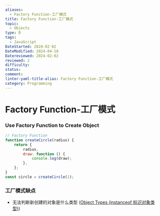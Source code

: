 ```yaml
---
aliases:
  - Factory Function-工厂模式
title: Factory Function-工厂模式
topic:
  - Objects
type: D
tags:
  - JavaScript
DateStarted: 2024-02-02
DateModified: 2024-04-18
Datereviewed: 2024-02-02
reviewed: 2
difficulty: 
status: 
comment: 
linter-yaml-title-alias: Factory Function-工厂模式
category: Programming
---
```


# Factory Function-工厂模式

### Use Factory Function to Create Object

```js
// Factory Function
function createCircle(radius) {
	return {
		radius,
		draw: function () {
			console.log(draw);
		},
	};
}
const circle = createCircle(1);
```

### 工厂模式缺点

- 无法判断新创建的对象是什么类型 ([Object Types (instanceof 标识对象类型)](<../Object-Types-(instanceof-标识对象类型)>))

